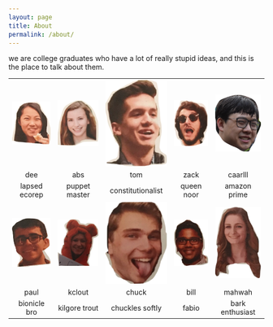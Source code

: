 ```yaml
---
layout: page
title: About
permalink: /about/
---
```


we are college graduates who have a lot of really stupid ideas, and this is the place to talk about them.

| |  |   |||
| :----:   |    :----:   |     :----: |  :----:| :----:|
| ![deedee](/assets/images/dee.png)|![abby](/assets/images/dabs.png)|![tom](/assets/images/tom.png)|![zach](/assets/images/zack.png)|![carl](/assets/images/caarrlll.png)|
| dee | abs | tom | zack | caarlll|
| lapsed ecorep| puppet master| constitutionalist | queen noor | amazon prime|
|![paulo](/assets/images/paul.png)|![kirsten](/assets/images/kclout.png)|![luke](/assets/images/chuck.png)| ![bilal](/assets/images/bil.png)| ![marah](/assets/images/mahwah.png)|
|paul | kclout | chuck | bill | mahwah|
| bionicle bro | kilgore trout | chuckles softly | fabio | bark enthusiast |
